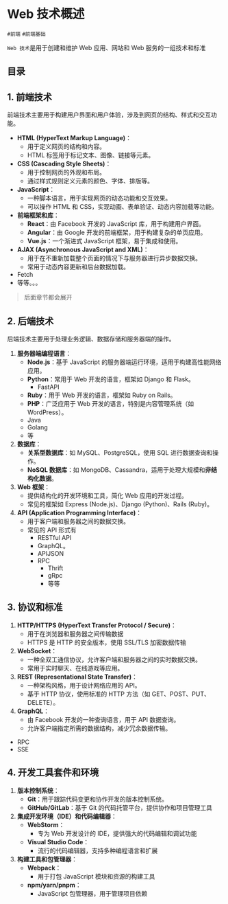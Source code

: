 
# Web 技术概述


`#前端` `#前端基础`

`Web 技术`是用于创建和维护 Web 应用、网站和 Web 服务的一组技术和标准


## 目录
<!-- toc -->
 ## 1. 前端技术 

前端技术主要用于构建用户界面和用户体验，涉及到网页的结构、样式和交互功能。

- **HTML (HyperText Markup Language)**：
	- 用于定义网页的结构和内容。
	- HTML 标签用于标记文本、图像、链接等元素。
- **CSS (Cascading Style Sheets)**：
	- 用于控制网页的外观和布局。
	- 通过样式规则定义元素的颜色、字体、排版等。
- **JavaScript**：
	- 一种脚本语言，用于实现网页的动态功能和交互效果。
	- 可以操作 HTML 和 CSS，实现动画、表单验证、动态内容加载等功能。
- **前端框架和库**：
	- **React**：由 Facebook 开发的 JavaScript 库，用于构建用户界面。
	- **Angular**：由 Google 开发的前端框架，用于构建复杂的单页应用。
	- **Vue.js**：一个渐进式 JavaScript 框架，易于集成和使用。
- **AJAX (Asynchronous JavaScript and XML)**：
	- 用于在不重新加载整个页面的情况下与服务器进行异步数据交换。
	- 常用于动态内容更新和后台数据加载。
- Fetch
- 等等。。。

> 后面章节都会展开

## 2. 后端技术

后端技术主要用于处理业务逻辑、数据存储和服务器端的操作。

1. **服务器端编程语言**：
	- **Node.js**：基于 JavaScript 的服务器端运行环境，适用于构建高性能网络应用。
	- **Python**：常用于 Web 开发的语言，框架如 Django 和 Flask。
		- FastAPI
	- **Ruby**：用于 Web 开发的语言，框架如 Ruby on Rails。
	- **PHP**：广泛应用于 Web 开发的语言，特别是内容管理系统（如 WordPress）。
	- Java
	- Golang 
	- 等
2. **数据库**：
	- **关系型数据库**：如 MySQL、PostgreSQL，使用 SQL 进行数据查询和操作。
	- **NoSQL 数据库**：如 MongoDB、Cassandra，适用于处理大规模和**非结构化数据**。
3. **Web 框架**：
	- 提供结构化的开发环境和工具，简化 Web 应用的开发过程。
	- 常见的框架如 Express (Node.js)、Django (Python)、Rails (Ruby)。
4. **API (Application Programming Interface)**：
	- 用于客户端和服务器之间的数据交换。
	- 常见的 API 形式有
		- RESTful API 
		- GraphQL。
		- APIJSON
		- RPC
			- Thrift 
			- gRpc
			- 等等

## 3. 协议和标准

1. **HTTP/HTTPS (HyperText Transfer Protocol / Secure)**：
	- 用于在浏览器和服务器之间传输数据
	- HTTPS 是 HTTP 的安全版本，使用 SSL/TLS 加密数据传输
2. **WebSocket**：
	- 一种全双工通信协议，允许客户端和服务器之间的实时数据交换。
	- 常用于实时聊天、在线游戏等应用。
3. **REST (Representational State Transfer)**：
	- 一种架构风格，用于设计网络应用的 API。
	- 基于 HTTP 协议，使用标准的 HTTP 方法（如 GET、POST、PUT、DELETE）。
4. **GraphQL**：
	- 由 Facebook 开发的一种查询语言，用于 API 数据查询。
	- 允许客户端指定所需的数据结构，减少冗余数据传输。
- RPC 
- SSE 

## 4. 开发工具套件和环境

1. **版本控制系统**：
	- **Git**：用于跟踪代码变更和协作开发的版本控制系统。
	- **GitHub/GitLab**：基于 Git 的代码托管平台，提供协作和项目管理工具
2. **集成开发环境（IDE）和代码编辑器**：
	- **WebStorm**：
		- 专为 Web 开发设计的 IDE，提供强大的代码编辑和调试功能
	- **Visual Studio Code**：
		- 流行的代码编辑器，支持多种编程语言和扩展
3. **构建工具和包管理器**：
	- **Webpack**：
		- 用于打包 JavaScript 模块和资源的构建工具
	- **npm/yarn/pnpm**：
		- JavaScript 包管理器，用于管理项目依赖

